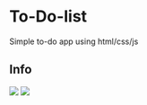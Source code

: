 # To-Do-list
Simple to-do app using html/css/js

## Info
![](https://img.shields.io/github/languages/code-size/BastionAtackDev/To-Do-list?style=for-the-badge)
![](https://img.shields.io/website?down_message=Down&style=for-the-badge&up_message=Up&url=https%3A%2F%2Fbastionatackdev.github.io%2FTo-Do-list%2F)
